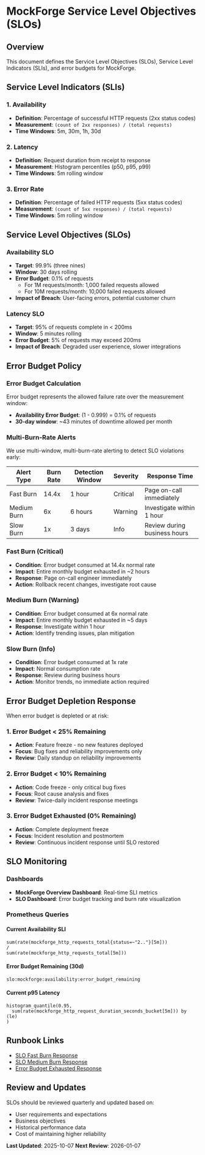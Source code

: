 # MockForge Service Level Objectives (SLOs)

## Overview

This document defines the Service Level Objectives (SLOs), Service Level Indicators (SLIs), and error budgets for MockForge.

## Service Level Indicators (SLIs)

### 1. Availability
- **Definition**: Percentage of successful HTTP requests (2xx status codes)
- **Measurement**: `(count of 2xx responses) / (total requests)`
- **Time Windows**: 5m, 30m, 1h, 30d

### 2. Latency
- **Definition**: Request duration from receipt to response
- **Measurement**: Histogram percentiles (p50, p95, p99)
- **Time Windows**: 5m rolling window

### 3. Error Rate
- **Definition**: Percentage of failed HTTP requests (5xx status codes)
- **Measurement**: `(count of 5xx responses) / (total requests)`
- **Time Windows**: 5m rolling window

## Service Level Objectives (SLOs)

### Availability SLO
- **Target**: 99.9% (three nines)
- **Window**: 30 days rolling
- **Error Budget**: 0.1% of requests
  - For 1M requests/month: 1,000 failed requests allowed
  - For 10M requests/month: 10,000 failed requests allowed
- **Impact of Breach**: User-facing errors, potential customer churn

### Latency SLO
- **Target**: 95% of requests complete in < 200ms
- **Window**: 5 minutes rolling
- **Error Budget**: 5% of requests may exceed 200ms
- **Impact of Breach**: Degraded user experience, slower integrations

## Error Budget Policy

### Error Budget Calculation
Error budget represents the allowed failure rate over the measurement window:
- **Availability Error Budget**: (1 - 0.999) = 0.1% of requests
- **30-day window**: ~43 minutes of downtime allowed per month

### Multi-Burn-Rate Alerts

We use multi-window, multi-burn-rate alerting to detect SLO violations early:

| Alert Type | Burn Rate | Detection Window | Severity | Response Time |
|------------|-----------|------------------|----------|---------------|
| Fast Burn | 14.4x | 1 hour | Critical | Page on-call immediately |
| Medium Burn | 6x | 6 hours | Warning | Investigate within 1 hour |
| Slow Burn | 1x | 3 days | Info | Review during business hours |

### Fast Burn (Critical)
- **Condition**: Error budget consumed at 14.4x normal rate
- **Impact**: Entire monthly budget exhausted in ~2 hours
- **Response**: Page on-call engineer immediately
- **Action**: Rollback recent changes, investigate root cause

### Medium Burn (Warning)
- **Condition**: Error budget consumed at 6x normal rate
- **Impact**: Entire monthly budget exhausted in ~5 days
- **Response**: Investigate within 1 hour
- **Action**: Identify trending issues, plan mitigation

### Slow Burn (Info)
- **Condition**: Error budget consumed at 1x rate
- **Impact**: Normal consumption rate
- **Response**: Review during business hours
- **Action**: Monitor trends, no immediate action required

## Error Budget Depletion Response

When error budget is depleted or at risk:

### 1. Error Budget < 25% Remaining
- **Action**: Feature freeze - no new features deployed
- **Focus**: Bug fixes and reliability improvements only
- **Review**: Daily standup on reliability improvements

### 2. Error Budget < 10% Remaining
- **Action**: Code freeze - only critical bug fixes
- **Focus**: Root cause analysis and fixes
- **Review**: Twice-daily incident response meetings

### 3. Error Budget Exhausted (0% Remaining)
- **Action**: Complete deployment freeze
- **Focus**: Incident resolution and postmortem
- **Review**: Continuous incident response until SLO restored

## SLO Monitoring

### Dashboards
- **MockForge Overview Dashboard**: Real-time SLI metrics
- **SLO Dashboard**: Error budget tracking and burn rate visualization

### Prometheus Queries

#### Current Availability SLI
```promql
sum(rate(mockforge_http_requests_total{status=~"2.."}[5m]))
/
sum(rate(mockforge_http_requests_total[5m]))
```

#### Error Budget Remaining (30d)
```promql
slo:mockforge:availability:error_budget_remaining
```

#### Current p95 Latency
```promql
histogram_quantile(0.95,
  sum(rate(mockforge_http_request_duration_seconds_bucket[5m])) by (le)
)
```

## Runbook Links

- [SLO Fast Burn Response](./runbooks/slo-fast-burn.md)
- [SLO Medium Burn Response](./runbooks/slo-medium-burn.md)
- [Error Budget Exhausted Response](./runbooks/slo-budget-exhausted.md)

## Review and Updates

SLOs should be reviewed quarterly and updated based on:
- User requirements and expectations
- Business objectives
- Historical performance data
- Cost of maintaining higher reliability

**Last Updated**: 2025-10-07
**Next Review**: 2026-01-07

